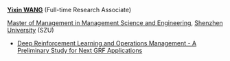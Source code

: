 **[Yixin WANG](https://yixinwong1998.github.io/)** (Full-time Research Associate)

[Master of Management in Management Science and Engineering](https://ma.szu.edu.cn/), [Shenzhen University](https://en.szu.edu.cn/) (SZU)

- [Deep Reinforcement Learning and Operations Management - A Preliminary Study for Next GRF Applications]({{site.baseurl}}/projects/DRLIM/)
